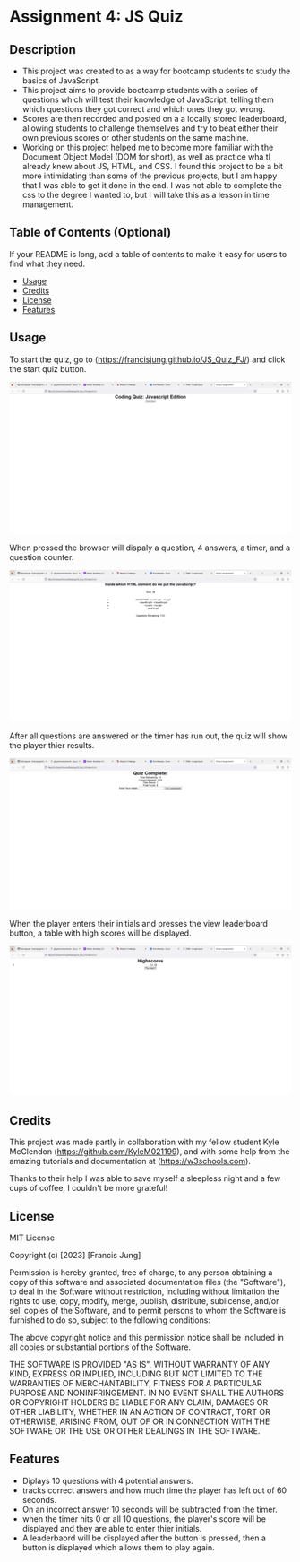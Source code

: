 # Assignment 4: JS Quiz

## Description

- This project was created to as a way for bootcamp students to study the basics of JavaScript.
- This project aims to provide bootcamp students with a series of questions which will test their knowledge of JavaScript, telling them which questions they got correct and which ones they got wrong.
- Scores are then recorded and posted on a a locally stored leaderboard, allowing students to challenge themselves and try to beat either their own previous scores or other students on the same machine.
- Working on this project helped me to become more familiar with the Document Object Model (DOM for short), as well as practice wha tI already knew about JS, HTML, and CSS. I found this project to be a bit more intimidating than some of the previous projects, but I am happy that I was able to get it done in the end. I was not able to complete the css to the degree I wanted to, but I will take this as a lesson in time management.

## Table of Contents (Optional)

If your README is long, add a table of contents to make it easy for users to find what they need.

- [Usage](#usage)
- [Credits](#credits)
- [License](#license)
- [Features](#features)

## Usage

To start the quiz, go to (https://francisjung.github.io/JS_Quiz_FJ/) and click the start quiz button. 

![Screenshot 1 of quiz](https://raw.githubusercontent.com/Francisjung/JS_Quiz_FJ/main/assets/h4-screenshot.PNG)

When pressed the browser will dispaly a question, 4 answers, a timer, and a question counter.

![Screenshot 2 of quiz](https://raw.githubusercontent.com/Francisjung/JS_Quiz_FJ/main/assets/h4%20screenshot%202.PNG)

After all questions are answered or the timer has run out, the quiz will show the player thier results.

![Screenshot 3 of quiz](https://raw.githubusercontent.com/Francisjung/JS_Quiz_FJ/main/assets/h4%20screenshot%203.PNG)

When the player enters their initials and presses the view leaderboard button, a table with high scores will be displayed.

![Screenshot 4 of quiz](https://raw.githubusercontent.com/Francisjung/JS_Quiz_FJ/main/assets/h4%20screenshot%204.PNG)

## Credits

This project was made partly in collaboration with my fellow student Kyle McClendon (https://github.com/KyleM021199), and with some help from the amazing tutorials and documentation at (https://w3schools.com).

Thanks to their help I was able to save myself a sleepless night and a few cups of coffee, I couldn't be more grateful!

## License

MIT License

Copyright (c) [2023] [Francis Jung]

Permission is hereby granted, free of charge, to any person obtaining a copy
of this software and associated documentation files (the "Software"), to deal
in the Software without restriction, including without limitation the rights
to use, copy, modify, merge, publish, distribute, sublicense, and/or sell
copies of the Software, and to permit persons to whom the Software is
furnished to do so, subject to the following conditions:

The above copyright notice and this permission notice shall be included in all
copies or substantial portions of the Software.

THE SOFTWARE IS PROVIDED "AS IS", WITHOUT WARRANTY OF ANY KIND, EXPRESS OR
IMPLIED, INCLUDING BUT NOT LIMITED TO THE WARRANTIES OF MERCHANTABILITY,
FITNESS FOR A PARTICULAR PURPOSE AND NONINFRINGEMENT. IN NO EVENT SHALL THE
AUTHORS OR COPYRIGHT HOLDERS BE LIABLE FOR ANY CLAIM, DAMAGES OR OTHER
LIABILITY, WHETHER IN AN ACTION OF CONTRACT, TORT OR OTHERWISE, ARISING FROM,
OUT OF OR IN CONNECTION WITH THE SOFTWARE OR THE USE OR OTHER DEALINGS IN THE
SOFTWARE.

## Features

- Diplays 10 questions with 4 potential answers.
- tracks correct answers and how much time the player has left out of 60 seconds.
- On an incorrect answer 10 seconds will be subtracted from the timer.
- when the timer hits 0 or all 10 questions, the player's score will be displayed and they are able to enter thier initials.
- A leaderbaord will be displayed after the button is pressed, then a button is displayed which allows them to play again.